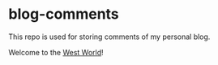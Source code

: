 # blog-comments
This repo is used for storing comments of my personal blog.

Welcome to the [West World](https://cheersyouran.github.io/)!
